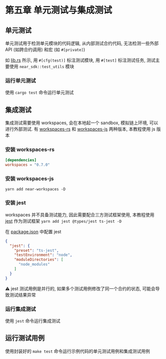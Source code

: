 # 第五章 单元测试与集成测试

## 单元测试
单元测试用于检测单元模块的代码逻辑, 从内部测试合约代码, 无法检测一些外部 API (如跨合约调用) 和宏 (如 `#[private]`)

如 [lib.rs](./src/lib.rs) 所示, 用 `#[cfg(test)]` 标注测试模块, 用 `#[test]` 标注测试任务, 测试主要使用 `near_sdk::test_utils` 模块

### 运行单元测试
使用 `cargo test` 命令运行单元测试

## 集成测试
集成测试需要使用 workspaces, 会在本地起一个 sandbox, 模拟链上环境, 可以进行外部测试. 有 [workspaces-rs](https://github.com/near/workspaces-rs) 和 [workspaces-js](https://github.com/near/workspaces-js) 两种版本, 本教程使用 js 版本

### 安装 workspaces-rs
```toml
[dependencies]
workspaces = "0.7.0"
```

### 安装 workspaces-js 
`yarn add near-workspaces -D`

### 安装 jest
workspaces 并不具备测试能力, 因此需要配合三方测试框架使用, 本教程使用 [jest](https://github.com/jestjs/jest) 作为测试框架 `yarn add jest @types/jest ts-jest -D`

在 [package.json](./package.json) 中配置 jest
```json
{
  "jest": {
    "preset": "ts-jest",
    "testEnvironment": "node",
    "moduleDirectories": [
      "node_modules"
    ]
  }
}
```

⚠️ jest 测试用例是并行的, 如果多个测试用例修改了同一个合约的状态, 可能会导致测试结果异常

### 运行集成测试
使用 `jest` 命令运行集成测试

## 运行测试用例
使用封装好的 `make test` 命令运行示例代码的单元测试用例和集成测试用例
